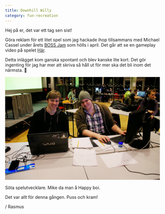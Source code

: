 ```yaml
---
title: Downhill Willy
category: fun-recreation
---
```


Hej på er, det var ett tag sen sist!

Göra reklam för ett litet spel som jag hackade ihop tillsammans med Michael Cassel under årets [BOSS Jam](http://boss.bthstudent.se/bossjam/bossjam-2014/) som hölls i april. Det går att se en gameplay video på spelet [Här](http://youtu.be/TyWreu4zX1c).

Detta inlägget kom ganska spontant och blev kanske lite kort. Det gör ingenting för jag har mer att skriva så håll ut för mer ska det bli inom det närmsta. 🙂

[![](/assets/images/me-and-mike.jpg)](/assets/images/me-and-mike.jpg)

Söta spelutvecklare. Mike da man å Happy boi.

Det var allt för denna gången. Puss och kram!

/ Rasmus